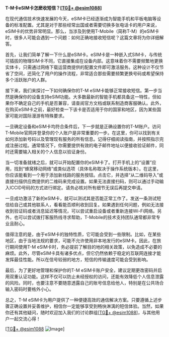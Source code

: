 **T-M卡eSIM卡怎麽收短信？[[TG💪+ @esim1088](https://t.me/s/esim1088)]**

在现代通信技术快速发展的今天，eSIM卡已经逐渐成为智能手机和平板电脑等设备的标准配置。尤其是对于那些经常出国或者需要切换多张电话卡的用户来说，eSIM卡的优势非常明显。那么，当涉及到使用T-Mobile（简称T-M）的eSIM卡时，很多人可能会遇到一个问题：如何正确地接收短信呢？这篇文章将为你详细解答。

首先，让我们简单了解一下什么是eSIM卡。eSIM卡是一种嵌入式SIM卡，与传统可插拔的物理SIM卡不同，它直接集成在设备内部。这意味着你不需要频繁地更换实体卡，只需通过网络下载运营商提供的配置文件即可激活服务。这种设计不仅节省了空间，还简化了用户的操作流程，非常适合那些需要频繁更换号码或希望保持多个活跃账户的人群。

接下来，我们来探讨一下如何确保你的T-M eSIM卡能够正常接收短信。第一步当然是确保你的设备支持eSIM功能。大多数最新的智能手机都具备这一特性，但如果你不确定自己的手机是否兼容，请查阅官方文档或联系制造商客服确认。此外，在购买eSIM卡之前，最好检查一下该卡是否适用于你的国家和地区，因为某些国家可能对国际漫游有特殊要求。

一旦确定设备和eSIM卡均符合条件后，下一步就是正确设置你的T-M账户。访问T-Mobile官网并登录你的个人账户是非常重要的一步。在这里，你可以找到有关如何添加新号码以及管理现有服务的所有信息。记得仔细阅读指南，并按照指示完成注册过程。通常情况下，你需要提供有效的电子邮件地址以便接收验证邮件，同时还需要输入相关的个人信息以验证身份。

当一切准备就绪之后，就可以开始配置你的eSIM卡了。打开手机上的“设置”应用，找到“蜂窝移动网络”或类似选项（具体名称取决于操作系统版本）。在这里，你应该能看到一个用于添加新线路的服务按钮。点击它，并选择“从二维码导入”或直接扫描供应商提供的二维码来完成设置。如果无法直接扫码，则可以通过手动输入ICCID号码的方式进行绑定。请务必核对所有细节无误后再提交申请。

一旦成功激活了新的eSIM卡，就可以测试其是否能正常工作了。发送一条测试短信给自己或其他联系人，看看能否顺利收到回复。如果遇到任何问题，例如无法接收到验证码或者消息延迟等情况，可以尝试重启设备或者重新连接Wi-Fi网络。另外，也可以尝试拨打客服热线寻求帮助，T-Mobile的技术支持团队通常都非常专业且耐心。

值得注意的是，由于eSIM卡的独特性质，它可能会受到一些限制。比如，在某些地区，由于当地法规的要求，可能不允许使用非本地发行的eSIM卡。因此，在旅行期间使用T-M eSIM卡时，务必提前了解目的地的相关政策，以免造成不必要的麻烦。此外，尽管eSIM卡具有诸多优点，但它仍然依赖于稳定的互联网连接才能发挥最佳性能。所以在信号较弱的地方，短信的传输速度可能会受到影响。

最后，为了更好地管理和保护你的T-M eSIM卡账户安全，建议定期更改密码并启用双重认证功能。这样不仅可以防止未经授权的访问，还能有效降低个人信息泄露的风险。同时，也要注意不要随意透露自己的账号信息给他人，特别是在公共场合输入密码时要格外小心。

总之，T-M eSIM卡为用户提供了一种便捷高效的通信解决方案。只要遵循上述步骤正确设置并妥善维护，相信你一定能够享受到畅快淋漓的短信体验。当然，如果你还有其他疑问，随时欢迎加入我们的讨论群组[[TG💪+ @esim1088](https://t.me/s/esim1088)]，与其他用户一起交流心得！

[[TG💪+ @esim1088](https://t.me/s/esim1088) ![Image](https://i.postimg.cc/4NQfJmqS/Snipaste-2025-05-13-00-14-12.png)]